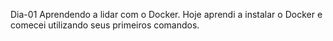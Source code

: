 Dia-01 Aprendendo a lidar com o Docker.
Hoje aprendi a instalar o Docker e comecei utilizando seus primeiros comandos.